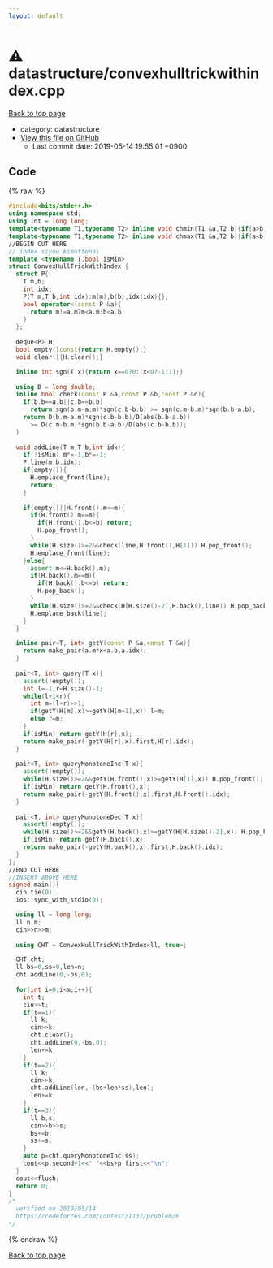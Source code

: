 ```yaml
---
layout: default
---
```


<!-- mathjax config similar to math.stackexchange -->
<script type="text/javascript" async
  src="https://cdnjs.cloudflare.com/ajax/libs/mathjax/2.7.5/MathJax.js?config=TeX-MML-AM_CHTML">
</script>
<script type="text/x-mathjax-config">
  MathJax.Hub.Config({
    TeX: { equationNumbers: { autoNumber: "AMS" }},
    tex2jax: {
      inlineMath: [ ['$','$'] ],
      processEscapes: true
    },
    "HTML-CSS": { matchFontHeight: false },
    displayAlign: "left",
    displayIndent: "2em"
  });
</script>

<script type="text/javascript" src="https://cdnjs.cloudflare.com/ajax/libs/jquery/3.4.1/jquery.min.js"></script>
<script src="https://cdn.jsdelivr.net/npm/jquery-balloon-js@1.1.2/jquery.balloon.min.js" integrity="sha256-ZEYs9VrgAeNuPvs15E39OsyOJaIkXEEt10fzxJ20+2I=" crossorigin="anonymous"></script>
<script type="text/javascript" src="../../assets/js/copy-button.js"></script>
<link rel="stylesheet" href="../../assets/css/copy-button.css" />


# :warning: datastructure/convexhulltrickwithindex.cpp
<a href="../../index.html">Back to top page</a>

* category: datastructure
* <a href="{{ site.github.repository_url }}/blob/master/datastructure/convexhulltrickwithindex.cpp">View this file on GitHub</a>
    - Last commit date: 2019-05-14 19:55:01 +0900




## Code
{% raw %}
```cpp
#include<bits/stdc++.h>
using namespace std;
using Int = long long;
template<typename T1,typename T2> inline void chmin(T1 &a,T2 b){if(a>b) a=b;}
template<typename T1,typename T2> inline void chmax(T1 &a,T2 b){if(a<b) a=b;}
//BEGIN CUT HERE
// index siyou kimattenai
template <typename T,bool isMin>
struct ConvexHullTrickWithIndex {  
  struct P{
    T m,b;
    int idx;
    P(T m,T b,int idx):m(m),b(b),idx(idx){};
    bool operator<(const P &a){
      return m!=a.m?m<a.m:b<a.b;
    }
  };
  
  deque<P> H;  
  bool empty()const{return H.empty();}
  void clear(){H.clear();}

  inline int sgn(T x){return x==0?0:(x<0?-1:1);}
    
  using D = long double;
  inline bool check(const P &a,const P &b,const P &c){
    if(b.b==a.b||c.b==b.b)
      return sgn(b.m-a.m)*sgn(c.b-b.b) >= sgn(c.m-b.m)*sgn(b.b-a.b);    
    return D(b.m-a.m)*sgn(c.b-b.b)/D(abs(b.b-a.b))
      >= D(c.m-b.m)*sgn(b.b-a.b)/D(abs(c.b-b.b));
  }
  
  void addLine(T m,T b,int idx){
    if(!isMin) m*=-1,b*=-1;
    P line(m,b,idx);    
    if(empty()){
      H.emplace_front(line);
      return;
    }
    
    if(empty()||H.front().m<=m){      
      if(H.front().m==m){
        if(H.front().b<=b) return;
        H.pop_front();        
      }      
      while(H.size()>=2&&check(line,H.front(),H[1])) H.pop_front();
      H.emplace_front(line);
    }else{
      assert(m<=H.back().m);
      if(H.back().m==m){
        if(H.back().b<=b) return;
        H.pop_back();        
      }
      while(H.size()>=2&&check(H[H.size()-2],H.back(),line)) H.pop_back();
      H.emplace_back(line);
    }
  }

  inline pair<T, int> getY(const P &a,const T &x){
    return make_pair(a.m*x+a.b,a.idx);
  }
  
  pair<T, int> query(T x){    
    assert(!empty());
    int l=-1,r=H.size()-1;
    while(l+1<r){
      int m=(l+r)>>1;
      if(getY(H[m],x)>=getY(H[m+1],x)) l=m;
      else r=m;
    }
    if(isMin) return getY(H[r],x);
    return make_pair(-getY(H[r],x).first,H[r].idx);
  }
  
  pair<T, int> queryMonotoneInc(T x){
    assert(!empty()); 
    while(H.size()>=2&&getY(H.front(),x)>=getY(H[1],x)) H.pop_front();
    if(isMin) return getY(H.front(),x);
    return make_pair(-getY(H.front(),x).first,H.front().idx);
  }
  
  pair<T, int> queryMonotoneDec(T x){
    assert(!empty());
    while(H.size()>=2&&getY(H.back(),x)>=getY(H[H.size()-2],x)) H.pop_back();
    if(isMin) return getY(H.back(),x);
    return make_pair(-getY(H.back(),x).first,H.back().idx);
  }
};
//END CUT HERE
//INSERT ABOVE HERE
signed main(){
  cin.tie(0);
  ios::sync_with_stdio(0);

  using ll = long long;
  ll n,m;
  cin>>n>>m;
  
  using CHT = ConvexHullTrickWithIndex<ll, true>;

  CHT cht;
  ll bs=0,ss=0,len=n;  
  cht.addLine(0,-bs,0);
  
  for(int i=0;i<m;i++){
    int t;
    cin>>t;
    if(t==1){
      ll k;
      cin>>k;
      cht.clear();
      cht.addLine(0,-bs,0);
      len+=k;
    }
    if(t==2){
      ll k;
      cin>>k;
      cht.addLine(len,-(bs+len*ss),len);      
      len+=k;
    }
    if(t==3){
      ll b,s;
      cin>>b>>s;
      bs+=b;
      ss+=s;
    }
    auto p=cht.queryMonotoneInc(ss);
    cout<<p.second+1<<" "<<bs+p.first<<"\n";
  }
  cout<<flush;
  return 0;
}
/*
  verified on 2019/05/14
  https://codeforces.com/contest/1137/problem/E
*/

```
{% endraw %}

<a href="../../index.html">Back to top page</a>

